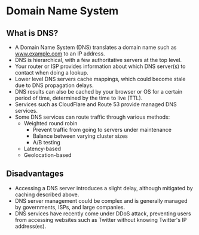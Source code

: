 # Domain Name System

## What is DNS?
- A Domain Name System (DNS) translates a domain name such as www.example.com to an IP address.
- DNS is hierarchical, with a few authoritative servers at the top level.
- Your router or ISP provides information about which DNS server(s) to contact when doing a lookup.
- Lower level DNS servers cache mappings, which could become stale due to DNS propagation delays.
- DNS results can also be cached by your browser or OS for a certain period of time, determined by the time to live (TTL).
- Services such as CloudFlare and Route 53 provide managed DNS services.
- Some DNS services can route traffic through various methods:
	- Weighted round robin
		- Prevent traffic from going to servers under maintenance
		- Balance between varying cluster sizes
		- A/B testing
	- Latency-based
	- Geolocation-based

## Disadvantages
- Accessing a DNS server introduces a slight delay, although mitigated by caching described above.
- DNS server management could be complex and is generally managed by governments, ISPs, and large companies.
- DNS services have recently come under DDoS attack, preventing users from accessing websites such as Twitter without knowing Twitter's IP address(es).

